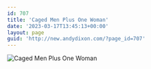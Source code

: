```yaml
---
id: 707
title: 'Caged Men Plus One Woman'
date: '2023-03-17T13:45:13+00:00'
layout: page
guid: 'http://new.andydixon.com/?page_id=707'
---
```


![Caged Men Plus One Woman](https://i0.wp.com/assets.g8x2.ldn.idrivee2-23.com/posters/Caged%20Men%20Plus%20One%20Woman%2001.jpg?w=1200&ssl=1 "Caged Men Plus One Woman")